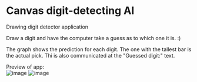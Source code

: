 # Canvas digit-detecting AI
Drawing digit detector application

Draw a digit and have the computer take a guess as to which one it is. :)

The graph shows the prediction for each digit. The one with the tallest bar is the actual pick. Thi is also communicated at the "Guessed digit:" text.

Preview of app:<br>
![image](https://github.com/TerrorScript/Canvas_digit-detecting_AI/assets/76130294/28de4d21-ff09-4543-82cc-3b1efe5c71fe)
![image](https://github.com/TerrorScript/Canvas_digit-detecting_AI/assets/76130294/3c776084-a437-4bb6-a62c-c96321e5b26e)
